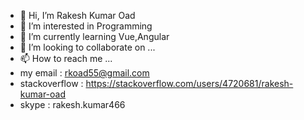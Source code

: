 - 👋 Hi, I’m Rakesh Kumar Oad 
- 👀 I’m interested in Programming
- 🌱 I’m currently learning Vue,Angular
- 💞️ I’m looking to collaborate on ...
- 📫 How to reach me ...
- my email : rkoad55@gmail.com
- stackoverflow : https://stackoverflow.com/users/4720681/rakesh-kumar-oad
- skype : rakesh.kumar466

<!---
rkoad55/rkoad55 is a ✨ special ✨ repository because its `README.md` (this file) appears on your GitHub profile.
You can click the Preview link to take a look at your changes.
--->
